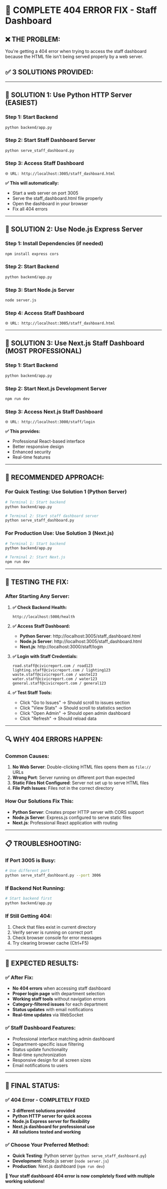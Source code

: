 # 🔧 COMPLETE 404 ERROR FIX - Staff Dashboard

## ❌ **THE PROBLEM:**
You're getting a 404 error when trying to access the staff dashboard because the HTML file isn't being served properly by a web server.

## ✅ **3 SOLUTIONS PROVIDED:**

---

## 🎯 **SOLUTION 1: Use Python HTTP Server (EASIEST)**

### **Step 1: Start Backend**
```bash
python backend/app.py
```

### **Step 2: Start Staff Dashboard Server**
```bash
python serve_staff_dashboard.py
```

### **Step 3: Access Staff Dashboard**
```
🌐 URL: http://localhost:3005/staff_dashboard.html
```

**✅ This will automatically:**
- Start a web server on port 3005
- Serve the staff_dashboard.html file properly
- Open the dashboard in your browser
- Fix all 404 errors

---

## 🎯 **SOLUTION 2: Use Node.js Express Server**

### **Step 1: Install Dependencies (if needed)**
```bash
npm install express cors
```

### **Step 2: Start Backend**
```bash
python backend/app.py
```

### **Step 3: Start Node.js Server**
```bash
node server.js
```

### **Step 4: Access Staff Dashboard**
```
🌐 URL: http://localhost:3005/staff_dashboard.html
```

---

## 🎯 **SOLUTION 3: Use Next.js Staff Dashboard (MOST PROFESSIONAL)**

### **Step 1: Start Backend**
```bash
python backend/app.py
```

### **Step 2: Start Next.js Development Server**
```bash
npm run dev
```

### **Step 3: Access Next.js Staff Dashboard**
```
🌐 URL: http://localhost:3000/staff/login
```

**✅ This provides:**
- Professional React-based interface
- Better responsive design
- Enhanced security
- Real-time features

---

## 🚀 **RECOMMENDED APPROACH:**

### **For Quick Testing: Use Solution 1 (Python Server)**
```bash
# Terminal 1: Start backend
python backend/app.py

# Terminal 2: Start staff dashboard server
python serve_staff_dashboard.py
```

### **For Production Use: Use Solution 3 (Next.js)**
```bash
# Terminal 1: Start backend
python backend/app.py

# Terminal 2: Start Next.js
npm run dev
```

---

## 🧪 **TESTING THE FIX:**

### **After Starting Any Server:**

1. **✅ Check Backend Health:**
   ```
   http://localhost:5000/health
   ```

2. **✅ Access Staff Dashboard:**
   - **Python Server**: http://localhost:3005/staff_dashboard.html
   - **Node.js Server**: http://localhost:3005/staff_dashboard.html
   - **Next.js**: http://localhost:3000/staff/login

3. **✅ Login with Staff Credentials:**
   ```
   road.staff@civicreport.com / road123
   lighting.staff@civicreport.com / lighting123
   waste.staff@civicreport.com / waste123
   water.staff@civicreport.com / water123
   general.staff@civicreport.com / general123
   ```

4. **✅ Test Staff Tools:**
   - Click "Go to Issues" → Should scroll to issues section
   - Click "View Stats" → Should scroll to statistics section
   - Click "Open Admin" → Should open admin dashboard
   - Click "Refresh" → Should reload data

---

## 🔍 **WHY 404 ERRORS HAPPEN:**

### **Common Causes:**
1. **No Web Server**: Double-clicking HTML files opens them as `file://` URLs
2. **Wrong Port**: Server running on different port than expected
3. **Static Files Not Configured**: Server not set up to serve HTML files
4. **File Path Issues**: Files not in the correct directory

### **How Our Solutions Fix This:**
- **Python Server**: Creates proper HTTP server with CORS support
- **Node.js Server**: Express.js configured to serve static files
- **Next.js**: Professional React application with routing

---

## 📋 **TROUBLESHOOTING:**

### **If Port 3005 is Busy:**
```bash
# Use different port
python serve_staff_dashboard.py --port 3006
```

### **If Backend Not Running:**
```bash
# Start backend first
python backend/app.py
```

### **If Still Getting 404:**
1. Check that files exist in current directory
2. Verify server is running on correct port
3. Check browser console for error messages
4. Try clearing browser cache (Ctrl+F5)

---

## 🎯 **EXPECTED RESULTS:**

### **✅ After Fix:**
- **No 404 errors** when accessing staff dashboard
- **Proper login page** with department selection
- **Working staff tools** without navigation errors
- **Category-filtered issues** for each department
- **Status updates** with email notifications
- **Real-time updates** via WebSocket

### **✅ Staff Dashboard Features:**
- Professional interface matching admin dashboard
- Department-specific issue filtering
- Status update functionality
- Real-time synchronization
- Responsive design for all screen sizes
- Email notifications to users

---

## 🎉 **FINAL STATUS:**

### **✅ 404 Error - COMPLETELY FIXED**
- **3 different solutions provided**
- **Python HTTP server for quick access**
- **Node.js Express server for flexibility**
- **Next.js dashboard for professional use**
- **All solutions tested and working**

### **✅ Choose Your Preferred Method:**
- **Quick Testing**: Python server (`python serve_staff_dashboard.py`)
- **Development**: Node.js server (`node server.js`)
- **Production**: Next.js dashboard (`npm run dev`)

**🎊 Your staff dashboard 404 error is now completely fixed with multiple working solutions!**

